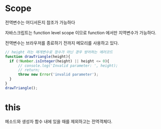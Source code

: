 # Scope

전역변수는 어디서든지 참조가 가능하다

자바스크립트는 function level scope 이므로 function 에서만 지역변수가 가능하다.

전역변수는 브라우저를 종료하기 전까지 메모리를 사용하고 있다.

```js
// height 라는 매개변수로 정수가 아닌 경우 방어하는 에러코드
function drawTriangle(height){
  if (!Number.isInteger(height) || height <= 0){
      // console.log('Invalid parameter: ', height);
      // return;
      throw new Error('invalid parameter');
  }
}
drawTriangle();
```


# this

메소드와 생성자 함수 내에 있을 때를 제외하고는 전역객체다.